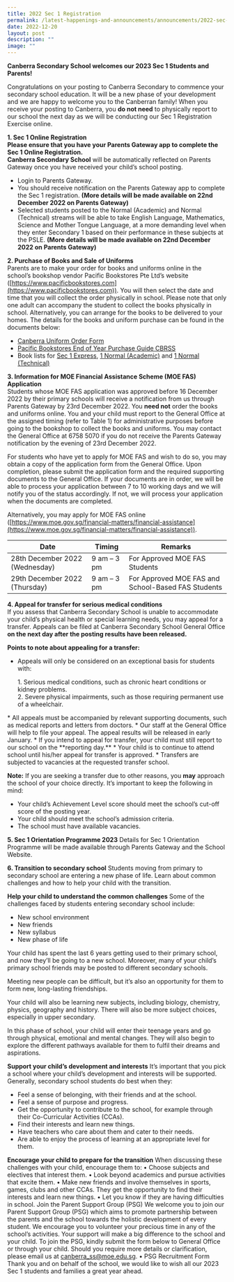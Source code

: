 ```yaml
---
title: 2022 Sec 1 Registration
permalink: /latest-happenings-and-announcements/announcements/2022-sec-1-registration/
date: 2022-12-20
layout: post
description: ""
image: ""
---
```

**Canberra Secondary School welcomes our 2023 Sec 1 Students and Parents!**

Congratulations on your posting to Canberra Secondary to commence your secondary school education.
It will be a new phase of your development and we are happy to welcome you to the Canberran family!
When you receive your posting to Canberra, you **do not need** to physically report to our school the next
day as we will be conducting our Sec 1 Registration Exercise online.

**1. Sec 1 Online Registration<br>
Please ensure that you have your Parents Gateway app to complete the Sec 1 Online Registration. <br>
Canberra Secondary School** will be automatically reflected on Parents Gateway once you have received
your child’s school posting.
* Login to Parents Gateway.
* You should receive notification on the Parents Gateway app to complete the Sec 1 registration. **(More details will be made available on 22nd December 2022 on Parents Gateway)**
* Selected students posted to the Normal (Academic) and Normal (Technical) streams will be able to take English Language, Mathematics, Science and Mother Tongue Language, at a more demanding level when they enter Secondary 1 based on their performance in these subjects at
the PSLE. **(More details will be made available on 22nd December 2022 on Parents Gateway)**

**2. Purchase of Books and Sale of Uniforms**<br>
Parents are to make your order for books and uniforms online in the school’s bookshop vendor Pacific
Bookstores Pte Ltd’s website ([https://www.pacificbookstores.com](https://www.pacificbookstores.com)). You will then select the date and time that you will collect the order physically in school. Please note that only one adult can accompany the
student to collect the books physically in school. Alternatively, you can arrange for the books to be delivered to your homes. The details for the books and uniform purchase can be found in the documents
below:

* [Canberra Uniform Order Form](/files/1%20CBRSS%20UNIFORM%20ORDER%20FORM.pdf)
* [Pacific Bookstores End of Year Purchase Guide CBRSS](/files/2%20Pacific%20Bookstores%20End%20of%20Year%20Purchase%20Guide%20CBRSS.pdf)
* Book lists for [Sec 1 Express](/files/3%20Book%20List_%20S1%20Express.pdf), [1 Normal (Academic)](/files/4%20Book%20List_S1%20Normal%20Academic.pdf) and [1 Normal (Technical)](/files/5%20Book%20List_S1%20Normal%20Technical.pdf)

**3. Information for MOE Financial Assistance Scheme (MOE FAS) Application**<br>
Students whose MOE FAS application was approved before 16 December 2022 by their primary schools
will receive a notification from us through Parents Gateway by 23rd December 2022. You **need not** order
the books and uniforms online. You and your child must report to the General Office at the assigned timing (refer to Table 1) for administrative purposes before going to the bookshop to collect the books and uniforms. You may contact the General Office at 6758 5070 if you do not receive the Parents Gateway
notification by the evening of 23rd December 2022.

For students who have yet to apply for MOE FAS and wish to do so, you may obtain a copy of the
application form from the General Office. Upon completion, please submit the application form and the
required supporting documents to the General Office. If your documents are in order, we will be able to
process your application between 7 to 10 working days and we will notify you of the status accordingly. If
not, we will process your application when the documents are completed.

Alternatively, you may apply for MOE FAS online ([https://www.moe.gov.sg/financial-matters/financial-assistance](https://www.moe.gov.sg/financial-matters/financial-assistance)).


| Date | Timing | Remarks |
| -------- | -------- | -------- |
| 28th December 2022 (Wednesday)    | 9 am – 3 pm     | For Approved MOE FAS Students     |
| 29th December 2022 (Thursday)    | 9 am – 3 pm     | For Approved MOE FAS and School-Based FAS Students     |

**4. Appeal for transfer for serious medical conditions**<br>
If you assess that Canberra Secondary School is unable to accommodate your child’s physical health or
special learning needs, you may appeal for a transfer. Appeals can be filed at Canberra Secondary
School General Office **on the next day after the posting results have been released.**

**Points to note about appealing for a transfer:**
* Appeals will only be considered on an exceptional basis for students with:
<ol>1. Serious medical conditions, such as chronic heart conditions or kidney problems. <br>
	2. Severe physical impairments, such as those requiring permanent use of a wheelchair. </ol>
* All appeals must be accompanied by relevant supporting documents, such as medical reports and
letters from doctors.
* Our staff at the General Office will help to file your appeal. The appeal results will be released in early January.
* If you intend to appeal for transfer, your child must still report to our school on the **reporting day.**
* Your child is to continue to attend school until his/her appeal for transfer is approved.
* Transfers are subjected to vacancies at the requested transfer school.

**Note:**
If you are seeking a transfer due to other reasons, you **may** approach the school of your choice directly.
It’s important to keep the following in mind:
* Your child’s Achievement Level score should meet the school’s cut-off score of the posting year.
* Your child should meet the school’s admission criteria.
* The school must have available vacancies.


**5. Sec 1 Orientation Programme 2023**
Details for Sec 1 Orientation Programme will be made available through Parents Gateway and the School Website.

**6. Transition to secondary school**
Students moving from primary to secondary school are entering a new phase of life. Learn about common
challenges and how to help your child with the transition.

**Help your child to understand the common challenges**
Some of the challenges faced by students entering secondary school include:
* New school environment
* New friends
* New syllabus
* New phase of life

Your child has spent the last 6 years getting used to their primary school, and now they’ll be going to a
new school. Moreover, many of your child’s primary school friends may be posted to different secondary
schools.

Meeting new people can be difficult, but it’s also an opportunity for them to form new, long-lasting
friendships.

Your child will also be learning new subjects, including biology, chemistry, physics, geography and history.
There will also be more subject choices, especially in upper secondary.

In this phase of school, your child will enter their teenage years and go through physical, emotional and
mental changes. They will also begin to explore the different pathways available for them to fulfil their
dreams and aspirations.

**Support your child’s development and interests**
It’s important that you pick a school where your child’s development and interests will be supported.
Generally, secondary school students do best when they:
* Feel a sense of belonging, with their friends and at the school.
* Feel a sense of purpose and progress.
* Get the opportunity to contribute to the school, for example through their Co-Curricular Activities
(CCAs).
* Find their interests and learn new things.
* Have teachers who care about them and cater to their needs.
* Are able to enjoy the process of learning at an appropriate level for them.


**Encourage your child to prepare for the transition**
When discussing these challenges with your child, encourage them to:
• Choose subjects and electives that interest them.
• Look beyond academics and pursue activities that excite them.
• Make new friends and involve themselves in sports, games, clubs and other CCAs. They get the
opportunity to find their interests and learn new things.
• Let you know if they are having difficulties in school.
Join the Parent Support Group (PSG)
We welcome you to join our Parent Support Group (PSG) which aims to promote partnership between
the parents and the school towards the holistic development of every student. We encourage you to
volunteer your precious time in any of the school’s activities. Your support will make a big difference to
the school and your child.
To join the PSG, kindly submit the form below to General Office or through your child. Should you require
more details or clarification, please email us at canberra_ss@moe.edu.sg.
• PSG Recruitment Form
Thank you and on behalf of the school, we would like to wish all our 2023 Sec 1 students and families a
great year ahead.